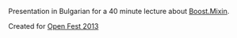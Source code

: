 Presentation in Bulgarian for a 40 minute lecture about [Boost.Mixin](http://ibob.github.io/boost.mixin/).

Created for [Open Fest 2013](http://openfest.org/)
